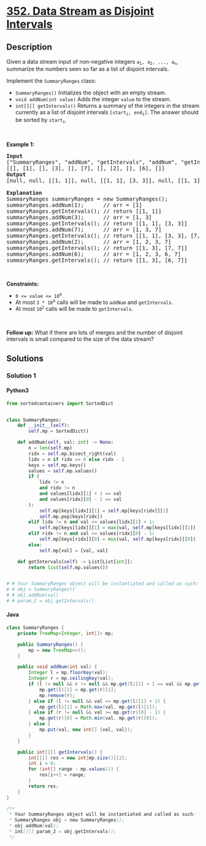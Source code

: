 # [352. Data Stream as Disjoint Intervals](https://leetcode.com/problems/data-stream-as-disjoint-intervals)

## Description

<!-- description:start -->

<p>Given a data stream input of non-negative integers <code>a<sub>1</sub>, a<sub>2</sub>, ..., a<sub>n</sub></code>, summarize the numbers seen so far as a list of disjoint intervals.</p>

<p>Implement the <code>SummaryRanges</code> class:</p>

<ul>
	<li><code>SummaryRanges()</code> Initializes the object with an empty stream.</li>
	<li><code>void addNum(int value)</code> Adds the integer <code>value</code> to the stream.</li>
	<li><code>int[][] getIntervals()</code> Returns a summary of the integers in the stream currently as a list of disjoint intervals <code>[start<sub>i</sub>, end<sub>i</sub>]</code>. The answer should be sorted by <code>start<sub>i</sub></code>.</li>
</ul>

<p>&nbsp;</p>
<p><strong class="example">Example 1:</strong></p>

<pre>
<strong>Input</strong>
[&quot;SummaryRanges&quot;, &quot;addNum&quot;, &quot;getIntervals&quot;, &quot;addNum&quot;, &quot;getIntervals&quot;, &quot;addNum&quot;, &quot;getIntervals&quot;, &quot;addNum&quot;, &quot;getIntervals&quot;, &quot;addNum&quot;, &quot;getIntervals&quot;]
[[], [1], [], [3], [], [7], [], [2], [], [6], []]
<strong>Output</strong>
[null, null, [[1, 1]], null, [[1, 1], [3, 3]], null, [[1, 1], [3, 3], [7, 7]], null, [[1, 3], [7, 7]], null, [[1, 3], [6, 7]]]

<strong>Explanation</strong>
SummaryRanges summaryRanges = new SummaryRanges();
summaryRanges.addNum(1);      // arr = [1]
summaryRanges.getIntervals(); // return [[1, 1]]
summaryRanges.addNum(3);      // arr = [1, 3]
summaryRanges.getIntervals(); // return [[1, 1], [3, 3]]
summaryRanges.addNum(7);      // arr = [1, 3, 7]
summaryRanges.getIntervals(); // return [[1, 1], [3, 3], [7, 7]]
summaryRanges.addNum(2);      // arr = [1, 2, 3, 7]
summaryRanges.getIntervals(); // return [[1, 3], [7, 7]]
summaryRanges.addNum(6);      // arr = [1, 2, 3, 6, 7]
summaryRanges.getIntervals(); // return [[1, 3], [6, 7]]
</pre>

<p>&nbsp;</p>
<p><strong>Constraints:</strong></p>

<ul>
	<li><code>0 &lt;= value &lt;= 10<sup>4</sup></code></li>
	<li>At most <code>3 * 10<sup>4</sup></code> calls will be made to <code>addNum</code> and <code>getIntervals</code>.</li>
	<li>At most <code>10<sup>2</sup></code>&nbsp;calls will be made to&nbsp;<code>getIntervals</code>.</li>
</ul>

<p>&nbsp;</p>
<p><strong>Follow up:</strong> What if there are lots of merges and the number of disjoint intervals is small compared to the size of the data stream?</p>

<!-- description:end -->

## Solutions

<!-- solution:start -->

### Solution 1

#### Python3

```python
from sortedcontainers import SortedDict


class SummaryRanges:
    def __init__(self):
        self.mp = SortedDict()

    def addNum(self, val: int) -> None:
        n = len(self.mp)
        ridx = self.mp.bisect_right(val)
        lidx = n if ridx == 0 else ridx - 1
        keys = self.mp.keys()
        values = self.mp.values()
        if (
            lidx != n
            and ridx != n
            and values[lidx][1] + 1 == val
            and values[ridx][0] - 1 == val
        ):
            self.mp[keys[lidx]][1] = self.mp[keys[ridx]][1]
            self.mp.pop(keys[ridx])
        elif lidx != n and val <= values[lidx][1] + 1:
            self.mp[keys[lidx]][1] = max(val, self.mp[keys[lidx]][1])
        elif ridx != n and val >= values[ridx][0] - 1:
            self.mp[keys[ridx]][0] = min(val, self.mp[keys[ridx]][0])
        else:
            self.mp[val] = [val, val]

    def getIntervals(self) -> List[List[int]]:
        return list(self.mp.values())


# # Your SummaryRanges object will be instantiated and called as such:
# # obj = SummaryRanges()
# # obj.addNum(val)
# # param_2 = obj.getIntervals()
```

#### Java

```java
class SummaryRanges {
    private TreeMap<Integer, int[]> mp;

    public SummaryRanges() {
        mp = new TreeMap<>();
    }

    public void addNum(int val) {
        Integer l = mp.floorKey(val);
        Integer r = mp.ceilingKey(val);
        if (l != null && r != null && mp.get(l)[1] + 1 == val && mp.get(r)[0] - 1 == val) {
            mp.get(l)[1] = mp.get(r)[1];
            mp.remove(r);
        } else if (l != null && val <= mp.get(l)[1] + 1) {
            mp.get(l)[1] = Math.max(val, mp.get(l)[1]);
        } else if (r != null && val >= mp.get(r)[0] - 1) {
            mp.get(r)[0] = Math.min(val, mp.get(r)[0]);
        } else {
            mp.put(val, new int[] {val, val});
        }
    }

    public int[][] getIntervals() {
        int[][] res = new int[mp.size()][2];
        int i = 0;
        for (int[] range : mp.values()) {
            res[i++] = range;
        }
        return res;
    }
}

/**
 * Your SummaryRanges object will be instantiated and called as such:
 * SummaryRanges obj = new SummaryRanges();
 * obj.addNum(val);
 * int[][] param_2 = obj.getIntervals();
 */
```

<!-- solution:end -->

<!-- problem:end -->